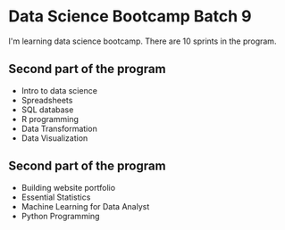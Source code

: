 # Data Science Bootcamp Batch 9

I'm learning data science bootcamp. There are 10 sprints in the program.

## Second part of the program

- Intro to data science
- Spreadsheets
- SQL database
- R programming
- Data Transformation
- Data Visualization

## Second part of the program

- Building website portfolio
- Essential Statistics
- Machine Learning for Data Analyst
- Python Programming
